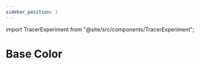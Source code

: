 ```yaml
---
sidebar_position: 1
---
```


import TracerExperiment from "@site/src/components/TracerExperiment";

# Base Color

<TracerExperiment />
